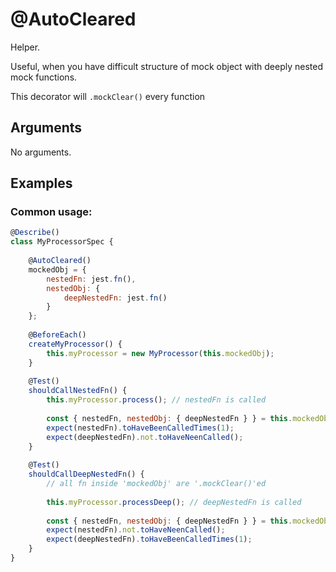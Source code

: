 # @AutoCleared

Helper.

Useful, when you have difficult structure of mock object with deeply nested mock functions.

This decorator will `.mockClear()` every function 

## Arguments

No arguments.

## Examples

### Common usage:

```javascript
@Describe()
class MyProcessorSpec {
    
    @AutoCleared()
    mockedObj = {
        nestedFn: jest.fn(),
        nestedObj: {
            deepNestedFn: jest.fn()
        }
    };
    
    @BeforeEach()
    createMyProcessor() {
        this.myProcessor = new MyProcessor(this.mockedObj);
    }
    
    @Test()
    shouldCallNestedFn() {
        this.myProcessor.process(); // nestedFn is called
        
        const { nestedFn, nestedObj: { deepNestedFn } } = this.mockedObj;
        expect(nestedFn).toHaveBeenCalledTimes(1);
        expect(deepNestedFn).not.toHaveNeenCalled();
    }
    
    @Test()
    shouldCallDeepNestedFn() {
        // all fn inside 'mockedObj' are '.mockClear()'ed
        
        this.myProcessor.processDeep(); // deepNestedFn is called
        
        const { nestedFn, nestedObj: { deepNestedFn } } = this.mockedObj;
        expect(nestedFn).not.toHaveNeenCalled();
        expect(deepNestedFn).toHaveBeenCalledTimes(1);
    }
}
```
